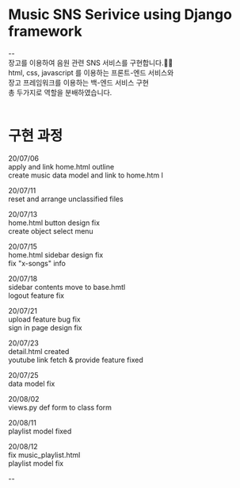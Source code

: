 # Music SNS Serivice using Django framework
--<br>
장고를 이용하여 음원 관련 SNS 서비스를 구현합니다.👩‍💻 <br>
html, css, javascript 를 이용하는 프론트-엔드 서비스와 <br>
장고 프레임워크를 이용하는 백-엔드 서비스 구현 <br>
총 두가지로 역할을 분배하였습니다. <br><br>


# 구현 과정 <br>

20/07/06 <br>
apply and link home.html outline <br>
create music data model and link to home.htm l<br>

20/07/11 <br>
reset and arrange unclassified files <br>

20/07/13 <br>
home.html button design fix <br>
create object select menu <br>

20/07/15 <br>
home.html sidebar design fix <br>
fix "x-songs" info <br>

20/07/18 <br>
sidebar contents move to base.hmtl <br>
logout feature fix <br>

20/07/21 <br>
upload feature bug fix <br>
sign in page design fix <br>

20/07/23 <br>
detail.html created <br>
youtube link fetch & provide feature fixed <br>

20/07/25 <br>
data model fix <br>

20/08/02 <br>
views.py def form to class form <br>

20/08/11 <br>
playlist model fixed <br>

20/08/12 <br>
fix music_playlist.html <br>
playlist model fix <br>

--




 
